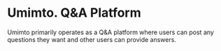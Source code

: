 # Umimto. Q&A Platform
Umimto primarily operates as a Q&A platform where users can post any questions they want and other users can provide answers.
